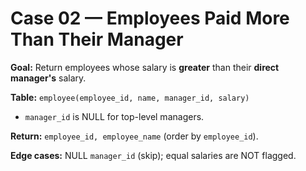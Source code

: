 # Case 02 — Employees Paid More Than Their Manager

**Goal:** Return employees whose salary is **greater** than their **direct manager's** salary.

**Table:** `employee(employee_id, name, manager_id, salary)`  
- `manager_id` is NULL for top-level managers.

**Return:** `employee_id, employee_name` (order by `employee_id`).

**Edge cases:** NULL `manager_id` (skip); equal salaries are NOT flagged.
